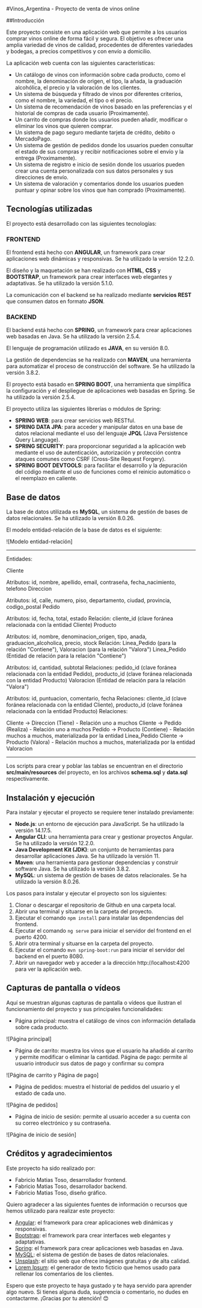 #Vinos_Argentina - Proyecto de venta de vinos online

##Introducción

Este proyecto consiste en una aplicación web que permite a los usuarios comprar vinos online de forma fácil y segura. El objetivo es ofrecer una amplia variedad de vinos de calidad, procedentes de diferentes variedades y bodegas, a precios competitivos y con envío a domicilio.

La aplicación web cuenta con las siguientes características:

- Un catálogo de vinos con información sobre cada producto, como el nombre, la denominación de origen, el tipo, la añada, la graduación alcohólica, el precio y la valoración de los clientes.
- Un sistema de búsqueda y filtrado de vinos por diferentes criterios, como el nombre, la variedad, el tipo o el precio.
- Un sistema de recomendación de vinos basado en las preferencias y el historial de compras de cada usuario (Proximamente).
- Un carrito de compras donde los usuarios pueden añadir, modificar o eliminar los vinos que quieren comprar.
- Un sistema de pago seguro mediante tarjeta de crédito, debito o MercadoPago.
- Un sistema de gestión de pedidos donde los usuarios pueden consultar el estado de sus compras y recibir notificaciones sobre el envío y la entrega (Proximamente).
- Un sistema de registro e inicio de sesión donde los usuarios pueden crear una cuenta personalizada con sus datos personales y sus direcciones de envío.
- Un sistema de valoración y comentarios donde los usuarios pueden puntuar y opinar sobre los vinos que han comprado (Proximamente).

## Tecnologías utilizadas

El proyecto está desarrollado con las siguientes tecnologías:

### FRONTEND

El frontend está hecho con **ANGULAR**, un framework para crear aplicaciones web dinámicas y responsivas. Se ha utilizado la versión 12.2.0.

El diseño y la maquetación se han realizado con **HTML**, **CSS** y **BOOTSTRAP**, un framework para crear interfaces web elegantes y adaptativas. Se ha utilizado la versión 5.1.0.

La comunicación con el backend se ha realizado mediante **servicios REST** que consumen datos en formato **JSON**.

### BACKEND

El backend está hecho con **SPRING**, un framework para crear aplicaciones web basadas en Java. Se ha utilizado la versión 2.5.4.

El lenguaje de programación utilizado es **JAVA**, en su versión 8.0.

La gestión de dependencias se ha realizado con **MAVEN**, una herramienta para automatizar el proceso de construcción del software. Se ha utilizado la versión 3.8.2.

El proyecto está basado en **SPRING BOOT**, una herramienta que simplifica la configuración y el despliegue de aplicaciones web basadas en Spring. Se ha utilizado la versión 2.5.4.

El proyecto utiliza las siguientes librerías o módulos de Spring:

- **SPRING WEB**: para crear servicios web RESTful.
- **SPRING DATA JPA**: para acceder y manipular datos en una base de datos relacional mediante el uso del lenguaje **JPQL** (Java Persistence Query Language).
- **SPRING SECURITY**: para proporcionar seguridad a la aplicación web mediante el uso de autenticación, autorización y protección contra ataques comunes como CSRF (Cross-Site Request Forgery).
- **SPRING BOOT DEVTOOLS**: para facilitar el desarrollo y la depuración del código mediante el uso de funciones como el reinicio automático o el reemplazo en caliente.

## Base de datos

La base de datos utilizada es **MySQL**, un sistema de gestión de bases de datos relacionales. Se ha utilizado la versión 8.0.26.

El modelo entidad-relación de la base de datos es el siguiente:

![Modelo entidad-relación]

--- --- ---
Entidades:

Cliente

Atributos: id, nombre, apellido, email, contraseña, fecha_nacimiento, telefono
Direccion

Atributos: id, calle, numero, piso, departamento, ciudad, provincia, codigo_postal
Pedido

Atributos: id, fecha, total, estado
Relación: cliente_id (clave foránea relacionada con la entidad Cliente)
Producto

Atributos: id, nombre, denominacion_origen, tipo, anada, graduacion_alcoholica, precio, stock
Relación: Linea_Pedido (para la relación "Contiene"), Valoracion (para la relación "Valora")
Linea_Pedido (Entidad de relación para la relación "Contiene")

Atributos: id, cantidad, subtotal
Relaciones: pedido_id (clave foránea relacionada con la entidad Pedido), producto_id (clave foránea relacionada con la entidad Producto)
Valoracion (Entidad de relación para la relación "Valora")

Atributos: id, puntuacion, comentario, fecha
Relaciones: cliente_id (clave foránea relacionada con la entidad Cliente), producto_id (clave foránea relacionada con la entidad Producto)
Relaciones:

Cliente -> Direccion (Tiene) - Relación uno a muchos
Cliente -> Pedido (Realiza) - Relación uno a muchos
Pedido -> Producto (Contiene) - Relación muchos a muchos, materializada por la entidad Linea_Pedido
Cliente -> Producto (Valora) - Relación muchos a muchos, materializada por la entidad Valoracion
--- --- --- 

Los scripts para crear y poblar las tablas se encuentran en el directorio **src/main/resources** del proyecto, en los archivos **schema.sql** y **data.sql** respectivamente.

## Instalación y ejecución

Para instalar y ejecutar el proyecto se requiere tener instalado previamente:

- **Node.js**: un entorno de ejecución para JavaScript. Se ha utilizado la versión 14.17.5.
- **Angular CLI**: una herramienta para crear y gestionar proyectos Angular. Se ha utilizado la versión 12.2.0.
- **Java Development Kit (JDK)**: un conjunto de herramientas para desarrollar aplicaciones Java. Se ha utilizado la versión 11.
- **Maven**: una herramienta para gestionar dependencias y construir software Java. Se ha utilizado la versión 3.8.2.
- **MySQL**: un sistema de gestión de bases de datos relacionales. Se ha utilizado la versión 8.0.26.

Los pasos para instalar y ejecutar el proyecto son los siguientes:

1. Clonar o descargar el repositorio de Github en una carpeta local.
2. Abrir una terminal y situarse en la carpeta del proyecto.
3. Ejecutar el comando `npm install` para instalar las dependencias del frontend.
4. Ejecutar el comando `ng serve` para iniciar el servidor del frontend en el puerto 4200.
5. Abrir otra terminal y situarse en la carpeta del proyecto.
6. Ejecutar el comando `mvn spring-boot:run` para iniciar el servidor del backend en el puerto 8080.
7. Abrir un navegador web y acceder a la dirección http://localhost:4200 para ver la aplicación web.

## Capturas de pantalla o vídeos

Aquí se muestran algunas capturas de pantalla o vídeos que ilustran el funcionamiento del proyecto y sus principales funcionalidades:

- Página principal: muestra el catálogo de vinos con información detallada sobre cada producto.

![Página principal]

- Página de carrito: muestra los vinos que el usuario ha añadido al carrito y permite modificar o eliminar la cantidad. Página de pago: permite al usuario introducir sus datos de pago y confirmar su compra

![Página de carrito y Página de pago]

- Página de pedidos: muestra el historial de pedidos del usuario y el estado de cada uno.

![Página de pedidos]

- Página de inicio de sesión: permite al usuario acceder a su cuenta con su correo electrónico y su contraseña.

![Página de inicio de sesión]

## Créditos y agradecimientos

Este proyecto ha sido realizado por:

- Fabricio Matias Toso, desarrollador frontend.
- Fabricio Matias Toso, desarrollador backend.
- Fabricio Matias Toso, diseño gráfico.

Quiero agradecer a las siguientes fuentes de información o recursos que hemos utilizado para realizar este proyecto:

- [Angular](https://angular.io/): el framework para crear aplicaciones web dinámicas y responsivas.
- [Bootstrap](https://getbootstrap.com/): el framework para crear interfaces web elegantes y adaptativas.
- [Spring](https://spring.io/): el framework para crear aplicaciones web basadas en Java.
- [MySQL](https://www.mysql.com/): el sistema de gestión de bases de datos relacionales.
- [Unsplash](https://unsplash.com/): el sitio web que ofrece imágenes gratuitas y de alta calidad.
- [Lorem Ipsum](https://www.lipsum.com/): el generador de texto ficticio que hemos usado para rellenar los comentarios de los clientes.

Espero que este proyecto te haya gustado y te haya servido para aprender algo nuevo. Si tienes alguna duda, sugerencia o comentario, no dudes en contactarme. ¡Gracias por tu atención! 😊
